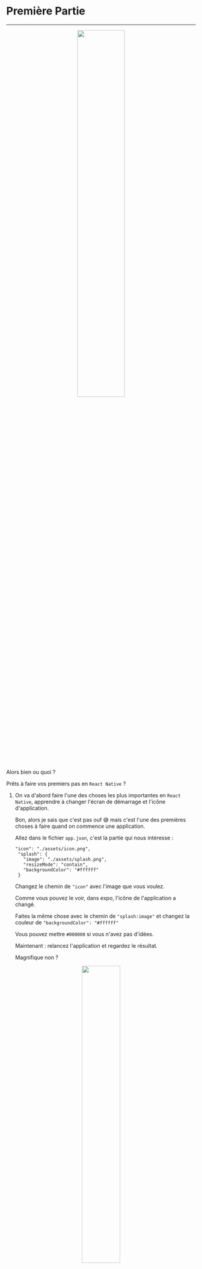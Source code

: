 # Première Partie

---
<p align="center">
   <img width="50%" height="50%" src="/img/hello-there.gif">
</p>

Alors bien ou quoi ?

Prêts à faire vos premiers pas en ```React Native``` ?

1) On va d'abord faire l'une des choses les plus importantes en ```React Native```, apprendre à changer l'écran de démarrage et l'icône    d'application.

   Bon, alors je sais que c'est pas ouf :sweat_smile: mais c'est l'une des premières choses à faire quand on commence une application.
   
   Allez dans le fichier ```app.json```, c'est la partie qui nous intéresse :
   
   ```
   "icon": "./assets/icon.png",
    "splash": {
      "image": "./assets/splash.png",
      "resizeMode": "contain",
      "backgroundColor": "#ffffff"
    }
    ```
    
    Changez le chemin de ```"icon"``` avec l'image que vous voulez. 
    
    Comme vous pouvez le voir, dans expo, l'icône de l'application a changé.
    
    Faites la même chose avec le chemin de ```"splash:image"``` et changez la couleur de ```"backgroundColor": "#ffffff"```
    
    Vous pouvez mettre ```#000000``` si vous n'avez pas d'idées.
    
    Maintenant : relancez l'application et regardez le résultat.
    
    Magnifique non ?
    
<p align="center">
   <img width="45%" height="45%" src="/img/the-office-no.gif">
</p>
    
2) On va maintenant apprendre à installer des ```UI components``` pour ```React Native```

   On va utiliser ici ```NativeBase.io```
   
   Allez sur https://docs.nativebase.io/docs/GetStarted.html et installez NativeBase
   
   ``` npm install native-base --save```
   
   ``` expo install expo-font ```
   
   ```NativeBase``` est maintenant installé.
   
   Et il faut vérifier que ça fonctionne.
   
   Dans ```app.js``` retirez tout le code et ajoutez celui-ci :
   
   ```
   import React from 'react';
   import { AppLoading } from 'expo';
   import { Container, Text, View } from 'native-base';
   import * as Font from 'expo-font';
   import { Ionicons } from '@expo/vector-icons';
   
   export default class App extends React.Component {
      constructor(props) {
          super(props);
          this.state = {
              isReady: false,
          };
      }
   
      async componentDidMount() {
         await Font.loadAsync({
            Roboto: require('native-base/Fonts/Roboto.ttf'),
            Roboto_medium: require('native-base/Fonts/Roboto_medium.ttf'),
            ...Ionicons.font,
         });
         this.setState({ isReady: true });
      }
   
      render() {
         if (!this.state.isReady) {
            return <AppLoading />;
         }
   
         return (
            <Container>
              <View style={{flex: 1, alignItems: 'center', justifyContent: 'center'}}>
                <Text>Open up App.js to start working on your app!</Text>
              <View/>
            </Container>
         );
      }
   }
   ```
   
   Normalement l'application devrait ressembler à ça :

<p align="center">
   <img width="35%" height="35%" src="/img/app_first_launch.png">
</p>

3) Avant d'utilisez ```Nativebase``` nous devons faire en sortes de bien hiérarchiser notre application.

   Ça nous permettra de faciliter la navigation en ```view to view``` que nous verons dans la partie 2.
   
   Pour commencez crée un dossier à la racine que vous appelerez ```js```
   
   Dans ce dossier crée un fichier que vous nommerez ```MainPage.js```
   
   Dans ce fichier copier collé le code du fichier ```App.js```
   
   Retirez toute fois :
   
   ```
   constructor(props) {
      super(props);
      this.state = {
         isReady: false,
      };
   }
   
   async componentDidMount() {
      await Font.loadAsync({
         Roboto: require('native-base/Fonts/Roboto.ttf'),
         Roboto_medium: require('native-base/Fonts/Roboto_medium.ttf'),
         ...Ionicons.font,
      });
      this.setState({ isReady: true });
   }
   ```
   
   et
   
   ```
   if (!this.state.isReady) {
      return <AppLoading />;
   }
   ```
   
   Ainsi que les imports dont nous n'avons plus besoin :
   
   ```
   import { AppLoading } from 'expo';
   import * as Font from 'expo-font';
   import { Ionicons } from '@expo/vector-icons';
   ```
   
   Pensez aussi à changez le nom de la class dans :
   
   ```
   export default class App extends React.Component {
   ``` 
   
   Passons au fichier ```App.js```
   
   Dans celui-ci retirez et ajoutez ces lignes :
   
   ```
   import { Container, Text, View } from 'native-base' #à retirez
   ```
   
   ```
   <Container>
      <View style={{flex: 1, alignItems: 'center', justifyContent: 'center'}}>      #à retirez
         <Text>Open up App.js to start working on your app!</Text>
      <View/>
   </Container>
   ```
   
   ```
   <MainPage/> #à ajoutez dans le return
   ```
   
   ```
   import MainPage from './js/MainPage' #à ajoutez
   ```
   
   Vous devriez avoir la même chose qu'à la fin du 2)
   
4) Utilisons maintenant ```NativeBase```
   
   Voilà la doc: https://docs.nativebase.io/ 
   
   On utilisera ici le component ```<Button>```
   
   Allez dans le fichier ```js/MainPage.js```
   
   D'abord : ajoutez ```Button``` à ```import { Container, Text, View } from 'native-base';```
   
   On peut maintenant utiliser ce component.
   
   Remplacez ce code :
   
   ```
   <Container>
      <View style={{flex: 1, alignItems: 'center', justifyContent: 'center'}}>
         <Text>Open up App.js to start working on your app!</Text>
      <View/>
   </Container>
   ```
   
   Par celui-ci :
   
   ```
   <Container>
      <Button rounded light>
         <Text>Light</Text>
      </Button>
      <Button rounded>
         <Text>Primary</Text>
      </Button>
      <Button rounded success>
         <Text>Success</Text>
      </Button>
      <Button rounded info>
         <Text>Info</Text>
      </Button>
      <Button rounded warning>
         <Text>Warning</Text>
      </Button>
      <Button rounded danger>
         <Text>Danger</Text>
      </Button>
      <Button rounded dark>
         <Text>Dark</Text>
      </Button>
   </Container>
   ```
   
   Vous devriez avoir quelque chose comme ça :
   
   <p align="center">
      <img width="30%" height="30%" src="/img/button_page.png">
   </p>

   Mais je sais ce que vous vous dites.

   <p align="center">
      <img width="30%" height="30%" src="/img/kevin-hart.gif">
   </p>
   
   Oui c'est moche et mal aligné surtout si vous avez une encoche.
  
5) C'est pour cela que maintenant nous devons gérer la ```flexbox``` de notre application.

   L'une des choses les plus importantes en ```React Native``` est une bonne utilisation et surtout une bonne compréhension de la ```flexbox```
  
   Il faut d'abord comprendre comment la ```flexbox``` fonctionne.
   
   Pour vous mettre sur le bon chemin, ajoutez ça dans votre code entre tous les components ```Button``` :
   
   ```
   <View style={{flex: 1, alignItems: 'center', justifyContent: 'space-around'}}>
   ...
   ...
   </View>
   ```
   
   Vous devriez avoir quelque chose comme ça :
 
   <p align="center">
      <img width="30%" height="30%" src="/img/task-4-1.jpg">
   </p>
   
   Maintenant utilisez ceux-ci pour en apprendre un peu plus : https://facebook.github.io/react-native/docs/flexbox
   
   Et vous allez vous débrouillez par vous-même à cet endroit :grin:
   
   Ben oui, on ne va pas vous donner tout le code.

   Et essayez d'obtenir quelque chose comme ça :

   <p align="center">
      <img width="30%" height="30%" src="/img/task-4-2.jpg">
   </p>

   Si vous avez réussi à reproduire cet écran, c'est que vous avez compris comment la ```flexbox``` fonctionne.
   
   <p align="center">
      <img width="40%" height="40%" src="/img/dicaprio.gif">
   </p>
   
6) Utilisons maintenant le ```style``` en ```React Native```
   
   Celui-ci va nous permettre de changez la couleurs, la taille, l'opacity ... . De nos components.
      
   Pour cela il y a plusieurs manières :
      
   L'écrire directement dans nos components comme ceux-ci :
      
   ```
   <Text style={{fontSize: 19, fontWeight: 'bold}}>J'écris du text</Text>
   ```
      
   Ou en créent des const :
   ```
   const styles = StyleSheet.create({
      stylesText: {
         fontSize: 19,                 #placez votre const à la toute fin de votre fichier ou bien crée au fichier style contenant tous vos style que vous importerez par la suite
         fontWeight: 'bold
      },
   })
   <Text style={styles.stylesText}>J'écris du text</Text>
   ```
      
   Utilisez la deuxième méthode lorsque que vous avez plusieurs components necéssitant le même ```style```
      
7) À votre tour, utilisez ```NativeBase```, ```flexbox```, et le ```style``` pour réalisez 3 ```<Button>```
   
   Cela nous préparera pour la Navigation que sera en partie 2.
   
   Sur les 7 ```<Button>``` que contient votre écran supprimez en 4.
      
   Faites en sortes que les 3 boutons soit alignés au centre de l'écran.
      
   Changez les nom de vos boutons pour avoir ```Page Principale```, ```Page 2``` et ```Page 3```
      
   Faites en sorte que le bouton ```Page Principale``` soit 2x plus grand que les autres.
      
   Ils ne doivent pas avoir la même couleurs et vous devez également changez la couleurs de leurs textes, pour qu'ils en ait des différentes.
      
   Changez également la couleur d'arrière plan, vous pouvez prendre cette couleur ```#313130```
      
   Vous pouvez ajoutez d'autres ```style``` à vos boutons si vous en avez envie.
      
   <p align="center">
      <img width="40%" height="40%" src="/img/tien-tien-tien.gif">
   </p>
      
   Et oui, c'est la fin de la première partie.
      
   Vous savez maintenant comment :
   
      -changer l'écran de démarrage et l'icône d'application.
      
      -installer et utiliser des UI components, précisément ici ```NativeBase```
      
      -hiérarchiser notre application et crée de nouveau fichier ```React Native```
      
      -utilisez la ```flexbox``` ainsi que le ```style``` en ```React Native```   

   Rdv dans la partie 2 du workshop.
